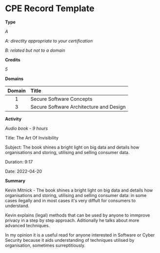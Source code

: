 # CPE Record Template

**Type**

*A*

*A: directlty appropriate to your certification*

*B: related but not to a domain*

**Credits**

*5*

**Domains**

|Domain|Title|
|:----:|:----|
|1|Secure Software Concepts|
|3|Secure Software Architecture and Design|

**Activity**

*Audio book - 9 hours*

Title: The Art Of Invisibility

Subject: The book shines a bright light on big data and details how organisations and storing, utilising and selling consumer data.

Duration: 9:17

Date: 2022-04-20

**Summary**

Kevin Mitnick - The book shines a bright light on big data and details how organisations and storing, utilising and selling consumer data: in some cases ilegally and in most cases it's very diffult for consumers to understand.

Kevin explains (legal) methods that can be used by anyone to immprove privacy in a step by step approach. Aditionally he talks about more advanced techniques.

In my opinion it is a useful read for anyone interested in Software or Cyber Security because it aids understanding of techniques utilised by organisation, sometimes surreptitiously.

